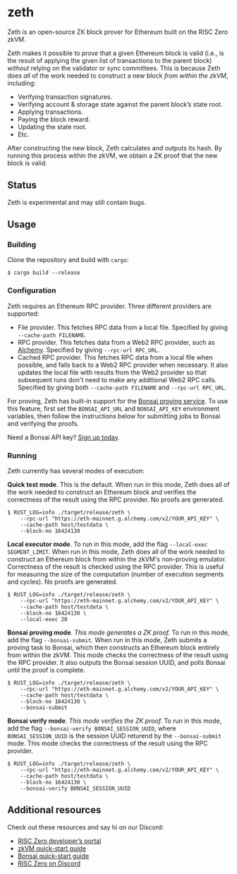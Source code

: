 # zeth

Zeth is an open-source ZK block prover for Ethereum built on the RISC Zero zkVM.

Zeth makes it possible to *prove* that a given Ethereum block is valid (i.e., is the result of applying the given list of transactions to the parent block) *without* relying on the validator or sync committees. This is because Zeth does *all* of the work needed to construct a new block *from within the zkVM*, including:

* Verifying transaction signatures.
* Verifying account & storage state against the parent block’s state root.
* Applying transactions.
* Paying the block reward.
* Updating the state root.
* Etc.

After constructing the new block, Zeth calculates and outputs its hash. By running this process within the zkVM, we obtain a ZK proof that the new block is valid.

## Status

Zeth is experimental and may still contain bugs.

## Usage

### Building

Clone the repository and build with `cargo`:

```console
$ cargo build --release
```

### Configuration

Zeth requires an Ethereum RPC provider. Three different providers are supported:

* File provider. This fetches RPC data from a local file. Specified by giving `--cache-path FILENAME`.
* RPC provider. This fetches data from a Web2 RPC provider, such as [Alchemy](https://www.alchemy.com/). Specified by giving `--rpc-url RPC_URL`.
* Cached RPC provider. This fetches RPC data from a local file when possible, and falls back to a Web2 RPC provider when necessary. It also updates the local file with results from the Web2 provider so that subsequent runs don't need to make any additional Web2 RPC calls. Specified by giving both `--cache-path FILENAME` and `--rpc-url RPC_URL`.

For proving, Zeth has built-in support for the [Bonsai proving service](https://www.bonsai.xyz/). To use this feature, first set the `BONSAI_API_URL` and `BONSAI_API_KEY` environment variables, then follow the instructions below for submitting jobs to Bonsai and verifying the proofs.

Need a Bonsai API key? [Sign up today](https://bonsai.xyz/apply).

### Running

Zeth currently has several modes of execution:

**Quick test mode**. This is the default. When run in this mode, Zeth does all of the work needed to construct an Ethereum block and verifies the correctness of the result using the RPC provider. No proofs are generated.

```console
$ RUST_LOG=info ./target/release/zeth \
    --rpc-url "https://eth-mainnet.g.alchemy.com/v2/YOUR_API_KEY" \
    --cache-path host/testdata \
    --block-no 16424130
```

**Local executor mode**. To run in this mode, add the flag `--local-exec SEGMENT_LIMIT`. When run in this mode, Zeth does all of the work needed to construct an Ethereum block from within the zkVM's non-proving emulator. Correctness of the result is checked using the RPC provider. This is useful for measuring the size of the computation (number of execution segments and cycles). No proofs are generated.

```console
$ RUST_LOG=info ./target/release/zeth \
    --rpc-url "https://eth-mainnet.g.alchemy.com/v2/YOUR_API_KEY" \
    --cache-path host/testdata \
    --block-no 16424130 \
    --local-exec 20
```

**Bonsai proving mode**. *This mode generates a ZK proof.* To run in this mode, add the flag `--bonsai-submit`. When run in this mode, Zeth submits a proving task to Bonsai, which then constructs an Ethereum block entirely from within the zkVM. This mode checks the correctness of the result using the RPC provider. It also outputs the Bonsai session UUID, and polls Bonsai until the proof is complete.

```console
$ RUST_LOG=info ./target/release/zeth \
    --rpc-url "https://eth-mainnet.g.alchemy.com/v2/YOUR_API_KEY" \
    --cache-path host/testdata \
    --block-no 16424130 \
    --bonsai-submit
```

**Bonsai verify mode**. *This mode verifies the ZK proof.* To run in this mode, add the flag `--bonsai-verify BONSAI_SESSION_UUID`, where `BONSAI_SESSION_UUID` is the session UUID returend by the `--bonsai-submit` mode. This mode checks the correctness of the result using the RPC provider.

```console
$ RUST_LOG=info ./target/release/zeth \
    --rpc-url "https://eth-mainnet.g.alchemy.com/v2/YOUR_API_KEY" \
    --cache-path host/testdata \
    --block-no 16424130 \
    --bonsai-verify BONSAI_SESSION_UUID
```

## Additional resources

Check out these resources and say hi on our Discord:

* [RISC Zero developer’s portal](https://dev.risczero.com/)
* [zkVM quick-start guide](https://dev.risczero.com/zkvm/quickstart)
* [Bonsai quick-start guide](https://dev.risczero.com/bonsai/quickstart)
* [RISC Zero on Discord](https://discord.gg/risczero)
